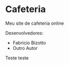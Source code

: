 # Cafeteria
Meu site de cafeteria online

Desenvolvedores: 
 - Fabricio Bizotto
 - Outro Autor

Teste
teste